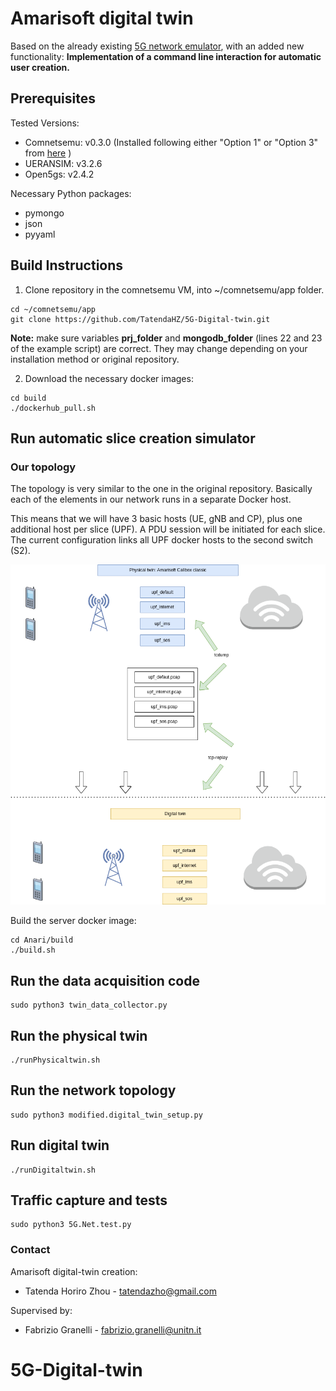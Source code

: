 # Amarisoft digital twin 
Based on the already existing [5G network emulator](https://github.com/fabrizio-granelli/comnetsemu_5Gnet), with an added new functionality:
**Implementation of a command line interaction for automatic user creation.** 

## Prerequisites

Tested Versions:
- Comnetsemu: v0.3.0 (Installed following either "Option 1" or "Option 3" from [here](https://git.comnets.net/public-repo/comnetsemu) )
- UERANSIM: v3.2.6
- Open5gs: v2.4.2

Necessary Python packages:
- pymongo
- json
- pyyaml

## Build Instructions

1. Clone repository in the comnetsemu VM, into ~/comnetsemu/app folder.
```
cd ~/comnetsemu/app 
git clone https://github.com/TatendaHZ/5G-Digital-twin.git
```
**Note:** make sure variables **prj_folder** and **mongodb_folder** (lines 22 and 23 of the example script) are correct. They may change depending on your installation method or original repository.

2. Download the necessary docker images:

```
cd build
./dockerhub_pull.sh
```


## Run automatic slice creation simulator

### Our topology
The topology is very similar to the one in the original repository. Basically each of the elements in our network runs in a separate Docker host.

This means that we will have 3 basic hosts (UE, gNB and CP), plus one additional host per slice (UPF).
A PDU session will be initiated for each slice.
The current configuration links all UPF docker hosts to the second switch (S2). 

<img src="./images/digit.drawio.png" title="./images/digit.drawio.png" width=1000px></img>


Build the server docker image:

```
cd Anari/build
./build.sh
```
## Run the data acquisition code

```
sudo python3 twin_data_collector.py
```

## Run the physical twin

```
./runPhysicaltwin.sh
```

## Run the network topology

```
sudo python3 modified.digital_twin_setup.py
```

## Run digital twin

```
./runDigitaltwin.sh

```

## Traffic capture and  tests


```
sudo python3 5G.Net.test.py
```



### Contact

Amarisoft digital-twin creation: 
- Tatenda Horiro Zhou - tatendazho@gmail.com

Supervised by: 
- Fabrizio Granelli - fabrizio.granelli@unitn.it







# 5G-Digital-twin
